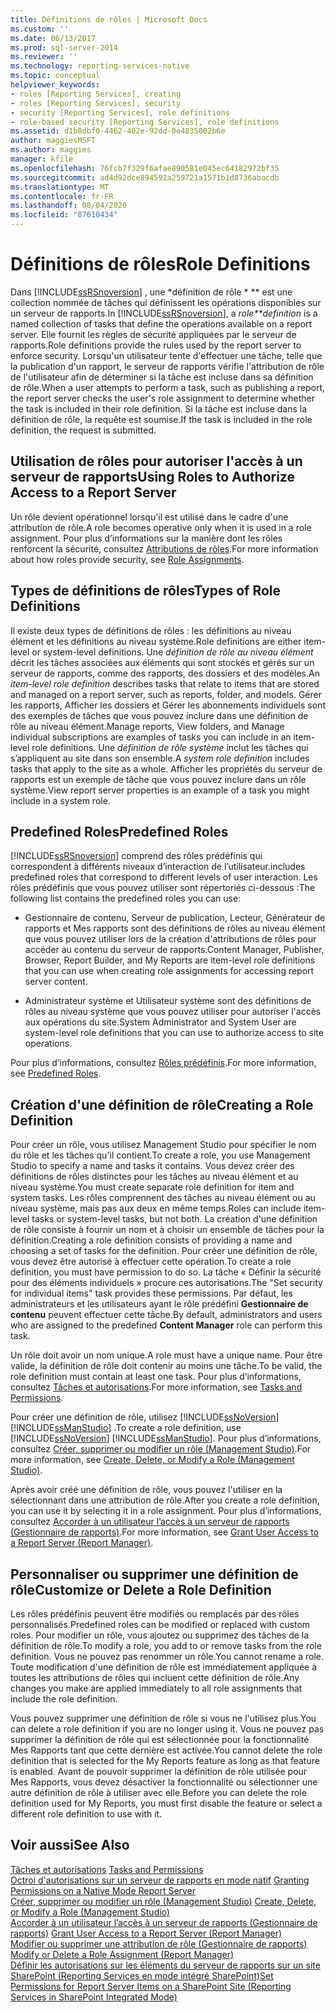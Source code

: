 ```yaml
---
title: Définitions de rôles | Microsoft Docs
ms.custom: ''
ms.date: 06/13/2017
ms.prod: sql-server-2014
ms.reviewer: ''
ms.technology: reporting-services-native
ms.topic: conceptual
helpviewer_keywords:
- roles [Reporting Services], creating
- roles [Reporting Services], security
- security [Reporting Services], role definitions
- role-based security [Reporting Services], role definitions
ms.assetid: d1b8dbf0-4462-402e-92dd-0e4835002b6e
author: maggiesMSFT
ms.author: maggies
manager: kfile
ms.openlocfilehash: 76fcb7f329f6afae890581e045ec64182972bf35
ms.sourcegitcommit: ad4d92dce894592a259721a1571b1d8736abacdb
ms.translationtype: MT
ms.contentlocale: fr-FR
ms.lasthandoff: 08/04/2020
ms.locfileid: "87610434"
---
```

# <a name="role-definitions"></a><span data-ttu-id="ae4b3-102">Définitions de rôles</span><span class="sxs-lookup"><span data-stu-id="ae4b3-102">Role Definitions</span></span>
  <span data-ttu-id="ae4b3-103">Dans [!INCLUDE[ssRSnoversion](../../includes/ssrsnoversion-md.md)] , une \*définition de rôle \* \*\* est une collection nommée de tâches qui définissent les opérations disponibles sur un serveur de rapports.</span><span class="sxs-lookup"><span data-stu-id="ae4b3-103">In [!INCLUDE[ssRSnoversion](../../includes/ssrsnoversion-md.md)], a *role\*\*definition* is a named collection of tasks that define the operations available on a report server.</span></span> <span data-ttu-id="ae4b3-104">Elle fournit les règles de sécurité appliquées par le serveur de rapports.</span><span class="sxs-lookup"><span data-stu-id="ae4b3-104">Role definitions provide the rules used by the report server to enforce security.</span></span> <span data-ttu-id="ae4b3-105">Lorsqu'un utilisateur tente d'effectuer une tâche, telle que la publication d'un rapport, le serveur de rapports vérifie l'attribution de rôle de l'utilisateur afin de déterminer si la tâche est incluse dans sa définition de rôle.</span><span class="sxs-lookup"><span data-stu-id="ae4b3-105">When a user attempts to perform a task, such as publishing a report, the report server checks the user's role assignment to determine whether the task is included in their role definition.</span></span> <span data-ttu-id="ae4b3-106">Si la tâche est incluse dans la définition de rôle, la requête est soumise.</span><span class="sxs-lookup"><span data-stu-id="ae4b3-106">If the task is included in the role definition, the request is submitted.</span></span>  
  
## <a name="using-roles-to-authorize-access-to-a-report-server"></a><span data-ttu-id="ae4b3-107">Utilisation de rôles pour autoriser l'accès à un serveur de rapports</span><span class="sxs-lookup"><span data-stu-id="ae4b3-107">Using Roles to Authorize Access to a Report Server</span></span>  
 <span data-ttu-id="ae4b3-108">Un rôle devient opérationnel lorsqu'il est utilisé dans le cadre d'une attribution de rôle.</span><span class="sxs-lookup"><span data-stu-id="ae4b3-108">A role becomes operative only when it is used in a role assignment.</span></span> <span data-ttu-id="ae4b3-109">Pour plus d’informations sur la manière dont les rôles renforcent la sécurité, consultez [Attributions de rôles](role-assignments.md).</span><span class="sxs-lookup"><span data-stu-id="ae4b3-109">For more information about how roles provide security, see [Role Assignments](role-assignments.md).</span></span>  
  
## <a name="types-of-role-definitions"></a><span data-ttu-id="ae4b3-110">Types de définitions de rôles</span><span class="sxs-lookup"><span data-stu-id="ae4b3-110">Types of Role Definitions</span></span>  
 <span data-ttu-id="ae4b3-111">Il existe deux types de définitions de rôles : les définitions au niveau élément et les définitions au niveau système.</span><span class="sxs-lookup"><span data-stu-id="ae4b3-111">Role definitions are either item-level or system-level definitions.</span></span> <span data-ttu-id="ae4b3-112">Une *définition de rôle au niveau élément* décrit les tâches associées aux éléments qui sont stockés et gérés sur un serveur de rapports, comme des rapports, des dossiers et des modèles.</span><span class="sxs-lookup"><span data-stu-id="ae4b3-112">An *item-level role definition* describes tasks that relate to items that are stored and managed on a report server, such as reports, folder, and models.</span></span> <span data-ttu-id="ae4b3-113">Gérer les rapports, Afficher les dossiers et Gérer les abonnements individuels sont des exemples de tâches que vous pouvez inclure dans une définition de rôle au niveau élément.</span><span class="sxs-lookup"><span data-stu-id="ae4b3-113">Manage reports, View folders, and Manage individual subscriptions are examples of tasks you can include in an item-level role definitions.</span></span> <span data-ttu-id="ae4b3-114">Une *définition de rôle système* inclut les tâches qui s’appliquent au site dans son ensemble.</span><span class="sxs-lookup"><span data-stu-id="ae4b3-114">A *system role definition* includes tasks that apply to the site as a whole.</span></span> <span data-ttu-id="ae4b3-115">Afficher les propriétés du serveur de rapports est un exemple de tâche que vous pouvez inclure dans un rôle système.</span><span class="sxs-lookup"><span data-stu-id="ae4b3-115">View report server properties is an example of a task you might include in a system role.</span></span>  
  
## <a name="predefined-roles"></a><span data-ttu-id="ae4b3-116">Predefined Roles</span><span class="sxs-lookup"><span data-stu-id="ae4b3-116">Predefined Roles</span></span>  
 [!INCLUDE[ssRSnoversion](../../includes/ssrsnoversion-md.md)] <span data-ttu-id="ae4b3-117">comprend des rôles prédéfinis qui correspondent à différents niveaux d’interaction de l’utilisateur.</span><span class="sxs-lookup"><span data-stu-id="ae4b3-117">includes predefined roles that correspond to different levels of user interaction.</span></span> <span data-ttu-id="ae4b3-118">Les rôles prédéfinis que vous pouvez utiliser sont répertoriés ci-dessous :</span><span class="sxs-lookup"><span data-stu-id="ae4b3-118">The following list contains the predefined roles you can use:</span></span>  
  
-   <span data-ttu-id="ae4b3-119">Gestionnaire de contenu, Serveur de publication, Lecteur, Générateur de rapports et Mes rapports sont des définitions de rôles au niveau élément que vous pouvez utiliser lors de la création d'attributions de rôles pour accéder au contenu du serveur de rapports.</span><span class="sxs-lookup"><span data-stu-id="ae4b3-119">Content Manager, Publisher, Browser, Report Builder, and My Reports are item-level role definitions that you can use when creating role assignments for accessing report server content.</span></span>  
  
-   <span data-ttu-id="ae4b3-120">Administrateur système et Utilisateur système sont des définitions de rôles au niveau système que vous pouvez utiliser pour autoriser l'accès aux opérations du site.</span><span class="sxs-lookup"><span data-stu-id="ae4b3-120">System Administrator and System User are system-level role definitions that you can use to authorize access to site operations.</span></span>  
  
 <span data-ttu-id="ae4b3-121">Pour plus d’informations, consultez [Rôles prédéfinis](role-definitions-predefined-roles.md).</span><span class="sxs-lookup"><span data-stu-id="ae4b3-121">For more information, see [Predefined Roles](role-definitions-predefined-roles.md).</span></span>  
  
## <a name="creating-a-role-definition"></a><span data-ttu-id="ae4b3-122">Création d'une définition de rôle</span><span class="sxs-lookup"><span data-stu-id="ae4b3-122">Creating a Role Definition</span></span>  
 <span data-ttu-id="ae4b3-123">Pour créer un rôle, vous utilisez Management Studio pour spécifier le nom du rôle et les tâches qu'il contient.</span><span class="sxs-lookup"><span data-stu-id="ae4b3-123">To create a role, you use Management Studio to specify a name and tasks it contains.</span></span> <span data-ttu-id="ae4b3-124">Vous devez créer des définitions de rôles distinctes pour les tâches au niveau élément et au niveau système.</span><span class="sxs-lookup"><span data-stu-id="ae4b3-124">You must create separate role definition for item and system tasks.</span></span> <span data-ttu-id="ae4b3-125">Les rôles comprennent des tâches au niveau élément ou au niveau système, mais pas aux deux en même temps.</span><span class="sxs-lookup"><span data-stu-id="ae4b3-125">Roles can include item-level tasks or system-level tasks, but not both.</span></span> <span data-ttu-id="ae4b3-126">La création d'une définition de rôle consiste à fournir un nom et à choisir un ensemble de tâches pour la définition.</span><span class="sxs-lookup"><span data-stu-id="ae4b3-126">Creating a role definition consists of providing a name and choosing a set of tasks for the definition.</span></span> <span data-ttu-id="ae4b3-127">Pour créer une définition de rôle, vous devez être autorisé à effectuer cette opération.</span><span class="sxs-lookup"><span data-stu-id="ae4b3-127">To create a role definition, you must have permission to do so.</span></span> <span data-ttu-id="ae4b3-128">La tâche « Définir la sécurité pour des éléments individuels » procure ces autorisations.</span><span class="sxs-lookup"><span data-stu-id="ae4b3-128">The "Set security for individual items" task provides these permissions.</span></span> <span data-ttu-id="ae4b3-129">Par défaut, les administrateurs et les utilisateurs ayant le rôle prédéfini **Gestionnaire de contenu** peuvent effectuer cette tâche.</span><span class="sxs-lookup"><span data-stu-id="ae4b3-129">By default, administrators and users who are assigned to the predefined **Content Manager** role can perform this task.</span></span>  
  
 <span data-ttu-id="ae4b3-130">Un rôle doit avoir un nom unique.</span><span class="sxs-lookup"><span data-stu-id="ae4b3-130">A role must have a unique name.</span></span> <span data-ttu-id="ae4b3-131">Pour être valide, la définition de rôle doit contenir au moins une tâche.</span><span class="sxs-lookup"><span data-stu-id="ae4b3-131">To be valid, the role definition must contain at least one task.</span></span> <span data-ttu-id="ae4b3-132">Pour plus d’informations, consultez [Tâches et autorisations](tasks-and-permissions.md).</span><span class="sxs-lookup"><span data-stu-id="ae4b3-132">For more information, see [Tasks and Permissions](tasks-and-permissions.md).</span></span>  
  
 <span data-ttu-id="ae4b3-133">Pour créer une définition de rôle, utilisez [!INCLUDE[ssNoVersion](../../includes/ssnoversion-md.md)] [!INCLUDE[ssManStudio](../../includes/ssmanstudio-md.md)] .</span><span class="sxs-lookup"><span data-stu-id="ae4b3-133">To create a role definition, use [!INCLUDE[ssNoVersion](../../includes/ssnoversion-md.md)] [!INCLUDE[ssManStudio](../../includes/ssmanstudio-md.md)].</span></span> <span data-ttu-id="ae4b3-134">Pour plus d’informations, consultez [Créer, supprimer ou modifier un rôle &#40;Management Studio&#41;](role-definitions-create-delete-or-modify.md).</span><span class="sxs-lookup"><span data-stu-id="ae4b3-134">For more information, see [Create, Delete, or Modify a Role &#40;Management Studio&#41;](role-definitions-create-delete-or-modify.md).</span></span>  
  
 <span data-ttu-id="ae4b3-135">Après avoir créé une définition de rôle, vous pouvez l'utiliser en la sélectionnant dans une attribution de rôle.</span><span class="sxs-lookup"><span data-stu-id="ae4b3-135">After you create a role definition, you can use it by selecting it in a role assignment.</span></span> <span data-ttu-id="ae4b3-136">Pour plus d’informations, consultez [Accorder à un utilisateur l’accès à un serveur de rapports &#40;Gestionnaire de rapports&#41;](grant-user-access-to-a-report-server.md).</span><span class="sxs-lookup"><span data-stu-id="ae4b3-136">For more information, see [Grant User Access to a Report Server &#40;Report Manager&#41;](grant-user-access-to-a-report-server.md).</span></span>  
  
## <a name="customize-or-delete-a-role-definition"></a><span data-ttu-id="ae4b3-137">Personnaliser ou supprimer une définition de rôle</span><span class="sxs-lookup"><span data-stu-id="ae4b3-137">Customize or Delete a Role Definition</span></span>  
 <span data-ttu-id="ae4b3-138">Les rôles prédéfinis peuvent être modifiés ou remplacés par des rôles personnalisés.</span><span class="sxs-lookup"><span data-stu-id="ae4b3-138">Predefined roles can be modified or replaced with custom roles.</span></span> <span data-ttu-id="ae4b3-139">Pour modifier un rôle, vous ajoutez ou supprimez des tâches de la définition de rôle.</span><span class="sxs-lookup"><span data-stu-id="ae4b3-139">To modify a role, you add to or remove tasks from the role definition.</span></span> <span data-ttu-id="ae4b3-140">Vous ne pouvez pas renommer un rôle.</span><span class="sxs-lookup"><span data-stu-id="ae4b3-140">You cannot rename a role.</span></span> <span data-ttu-id="ae4b3-141">Toute modification d'une définition de rôle est immédiatement appliquée à toutes les attributions de rôles qui incluent cette définition de rôle.</span><span class="sxs-lookup"><span data-stu-id="ae4b3-141">Any changes you make are applied immediately to all role assignments that include the role definition.</span></span>  
  
 <span data-ttu-id="ae4b3-142">Vous pouvez supprimer une définition de rôle si vous ne l'utilisez plus.</span><span class="sxs-lookup"><span data-stu-id="ae4b3-142">You can delete a role definition if you are no longer using it.</span></span> <span data-ttu-id="ae4b3-143">Vous ne pouvez pas supprimer la définition de rôle qui est sélectionnée pour la fonctionnalité Mes Rapports tant que cette dernière est activée.</span><span class="sxs-lookup"><span data-stu-id="ae4b3-143">You cannot delete the role definition that is selected for the My Reports feature as long as that feature is enabled.</span></span> <span data-ttu-id="ae4b3-144">Avant de pouvoir supprimer la définition de rôle utilisée pour Mes Rapports, vous devez désactiver la fonctionnalité ou sélectionner une autre définition de rôle à utiliser avec elle.</span><span class="sxs-lookup"><span data-stu-id="ae4b3-144">Before you can delete the role definition used for My Reports, you must first disable the feature or select a different role definition to use with it.</span></span>  
  
## <a name="see-also"></a><span data-ttu-id="ae4b3-145">Voir aussi</span><span class="sxs-lookup"><span data-stu-id="ae4b3-145">See Also</span></span>  
 <span data-ttu-id="ae4b3-146">[Tâches et autorisations](tasks-and-permissions.md) </span><span class="sxs-lookup"><span data-stu-id="ae4b3-146">[Tasks and Permissions](tasks-and-permissions.md) </span></span>  
 <span data-ttu-id="ae4b3-147">[Octroi d'autorisations sur un serveur de rapports en mode natif](granting-permissions-on-a-native-mode-report-server.md) </span><span class="sxs-lookup"><span data-stu-id="ae4b3-147">[Granting Permissions on a Native Mode Report Server](granting-permissions-on-a-native-mode-report-server.md) </span></span>  
 <span data-ttu-id="ae4b3-148">[Créer, supprimer ou modifier un rôle &#40;Management Studio&#41;](role-definitions-create-delete-or-modify.md) </span><span class="sxs-lookup"><span data-stu-id="ae4b3-148">[Create, Delete, or Modify a Role &#40;Management Studio&#41;](role-definitions-create-delete-or-modify.md) </span></span>  
 <span data-ttu-id="ae4b3-149">[Accorder à un utilisateur l’accès à un serveur de rapports &#40;Gestionnaire de rapports&#41;](grant-user-access-to-a-report-server.md) </span><span class="sxs-lookup"><span data-stu-id="ae4b3-149">[Grant User Access to a Report Server &#40;Report Manager&#41;](grant-user-access-to-a-report-server.md) </span></span>  
 <span data-ttu-id="ae4b3-150">[Modifier ou supprimer une attribution de rôle &#40;Gestionnaire de rapports&#41;](role-assignments-modify-or-delete.md) </span><span class="sxs-lookup"><span data-stu-id="ae4b3-150">[Modify or Delete a Role Assignment &#40;Report Manager&#41;](role-assignments-modify-or-delete.md) </span></span>  
 [<span data-ttu-id="ae4b3-151">Définir les autorisations sur les éléments du serveur de rapports sur un site SharePoint &#40;Reporting Services en mode intégré SharePoint&#41;</span><span class="sxs-lookup"><span data-stu-id="ae4b3-151">Set Permissions for Report Server Items on a SharePoint Site &#40;Reporting Services in SharePoint Integrated Mode&#41;</span></span>](set-permissions-for-report-server-items-on-a-sharepoint-site.md)  
  
  
